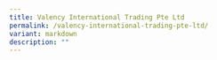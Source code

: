 ```yaml
---
title: Valency International Trading Pte Ltd
permalink: /valency-international-trading-pte-ltd/
variant: markdown
description: ""
---
```

